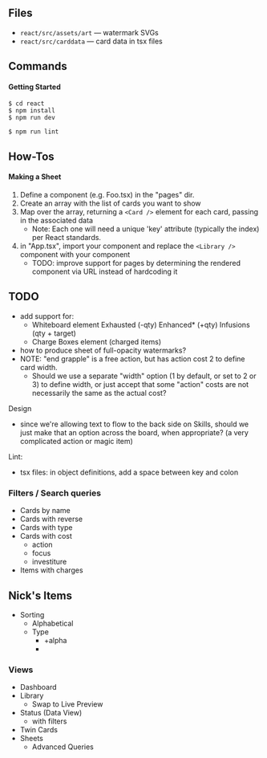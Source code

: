 ## Files

- `react/src/assets/art` — watermark SVGs
- `react/src/carddata` — card data in tsx files

## Commands

#### Getting Started

```
$ cd react
$ npm install
$ npm run dev

$ npm run lint
```

## How-Tos

#### Making a Sheet

1. Define a component (e.g. Foo.tsx) in the "pages" dir.
2. Create an array with the list of cards you want to show
3. Map over the array, returning a `<Card />` element for each card, passing in the associated data
	* Note: Each one will need a unique 'key' attribute (typically the index) per React standards.
4. in "App.tsx", import your component and replace the `<Library />` component with your component
	* TODO: improve support for pages by determining the rendered component via URL instead of hardcoding it

## TODO

- add support for:
    - Whiteboard element
            Exhausted (-qty)
            Enhanced* (+qty)
            Infusions (qty + target)
    - Charge Boxes element  (charged items)
- how to produce sheet of full-opacity watermarks?
- NOTE: "end grapple" is a free action, but has action cost 2 to define card width.
  - Should we use a separate "width" option (1 by default, or set to 2 or 3) to define width, or just accept that some 
    "action" costs are not necessarily the same as the actual cost?

Design
- since we're allowing text to flow to the back side on Skills, should we just make that an option across the board, when appropriate?  (a very complicated action or magic item)

Lint:
- tsx files: in object definitions, add a space between key and colon

### Filters / Search queries

 - Cards by name
 - Cards with reverse
 - Cards with type
 - Cards with cost
   - action
   - focus
   - investiture
 - Items with charges





## Nick's Items
 
 - Sorting
   - Alphabetical
   - Type
     - +alpha
     - 

### Views
 
 - Dashboard
 - Library
   - Swap to Live Preview
 - Status (Data View)
   - with filters
 - Twin Cards
 - Sheets
   - Advanced Queries

